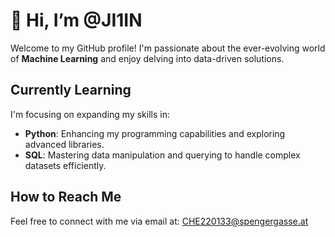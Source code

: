 # 👋 Hi, I’m @JI1IN

Welcome to my GitHub profile! I'm passionate about the ever-evolving world of **Machine Learning** and enjoy delving into data-driven solutions.

## Currently Learning

I'm focusing on expanding my skills in:
- **Python**: Enhancing my programming capabilities and exploring advanced libraries.
- **SQL**: Mastering data manipulation and querying to handle complex datasets efficiently.

## How to Reach Me

Feel free to connect with me via email at: [CHE220133@spengergasse.at](mailto:CHE220133@spengergasse.at)
